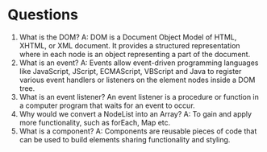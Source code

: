 # Questions

1. What is the DOM?
A: DOM is a Document Object Model of HTML, XHTML, or XML document. It provides a structured representation where in each node is an object representing a part of the document.
2. What is an event?
A: Events allow event-driven programming languages like JavaScript, JScript, ECMAScript, VBScript and Java to register various event handlers or listeners on the element nodes inside a DOM tree.
3. What is an event listener?
An event listener is a procedure or function in a computer program that waits for an event to occur.
4. Why would we convert a NodeList into an Array?
A: To gain and apply more functionality, such as forEach, Map etc.
5. What is a component? 
A: Components are reusable pieces of code that can be used to build elements sharing functionality and styling.
